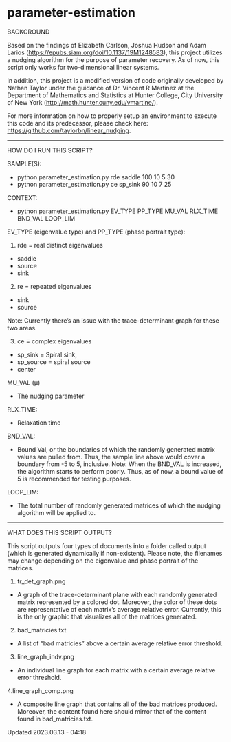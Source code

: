 # parameter-estimation

BACKGROUND

Based on the findings of Elizabeth Carlson, Joshua Hudson and Adam Larios (https://epubs.siam.org/doi/10.1137/19M1248583),
this project utilizes a nudging algorithm for the purpose of parameter recovery. As of now, this script only works for two-dimensional linear systems.

In addition, this project is a modified version of code originally developed by Nathan Taylor
under the guidance of Dr. Vincent R Martinez at the Department of Mathematics and Statistics at Hunter College, City University of New York
(http://math.hunter.cuny.edu/vmartine/).

For more information on how to properly setup an environment to execute this code
and its predecessor, please check here: https://github.com/taylorbn/linear_nudging.


--------------------------------------------------------------------------------------------------


HOW DO I RUN THIS SCRIPT?

SAMPLE(S): 
- python parameter_estimation.py rde saddle 100 10 5 30
- python parameter_estimation.py ce sp_sink 90 10 7 25 

CONTEXT: 
- python parameter_estimation.py EV_TYPE PP_TYPE MU_VAL RLX_TIME BND_VAL LOOP_LIM

EV_TYPE (eigenvalue type) and PP_TYPE (phase portrait type):


1. rde = real distinct eigenvalues
- saddle
- source
- sink


2. re = repeated eigenvalues
- sink
- source

Note: Currently there’s an issue with the trace-determinant graph for these two areas.


3. ce =  complex eigenvalues
- sp_sink = Spiral sink, 
- sp_source = spiral source
- center


MU_VAL (µ)
- The nudging parameter

RLX_TIME: 
- Relaxation time

BND_VAL: 
- Bound Val, or the boundaries of which the randomly generated matrix values are pulled from.
Thus, the sample line above would cover a boundary from -5 to 5, inclusive.
Note: When the BND_VAL is increased, the algorithm starts to perform poorly.
Thus, as of now, a bound value of 5 is recommended for testing purposes.  


LOOP_LIM: 
- The total number of randomly generated matrices of which the nudging algorithm will be applied to.


--------------------------------------------------------------------------------------------------


WHAT DOES THIS SCRIPT OUTPUT?

This script outputs four types of documents into a folder called output (which is generated dynamically if non-existent).
Please note, the filenames may change depending on the eigenvalue and phase portrait of the matrices.

1. tr_det_graph.png

- A graph of the trace-determinant plane with each randomly generated matrix represented by a colored dot.
Moreover, the color of these dots are representative of each matrix’s average relative error. Currently, this is the only
graphic that visualizes all of the matrices generated.

2. bad_matricies.txt

- A list of “bad matricies” above a certain average relative error threshold.

3. line_graph_indv.png

- An individual line graph for each matrix with a certain average relative error threshold.

4.line_graph_comp.png

- A composite line graph that contains all of the bad matrices produced. Moreover, the content
found here should mirror that of the content found in bad_matricies.txt.


Updated 2023.03.13 - 04:18

